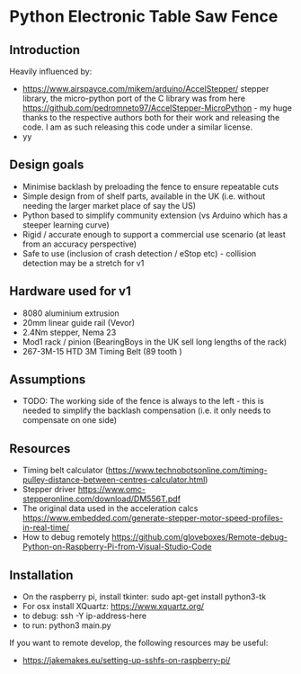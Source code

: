 # Python Electronic Table Saw Fence

## Introduction
Heavily influenced by:
* https://www.airspayce.com/mikem/arduino/AccelStepper/ stepper library, the micro-python port of the C library was from here https://github.com/pedromneto97/AccelStepper-MicroPython - my huge thanks to the respective authors both for their work and releasing the code.  I am as such releasing this code under a similar license.
* yy


## Design goals
* Minimise backlash by preloading the fence to ensure repeatable cuts
* Simple design from of shelf parts, available in the UK (i.e. without needing the larger market place of say the US)
* Python based to simplify community extension (vs Arduino which has a steeper learning curve)
* Rigid / accurate enough to support a commercial use scenario (at least from an accuracy perspective)
* Safe to use (inclusion of crash detection / eStop etc) - collision detection may be a stretch for v1

## Hardware used for v1
*   8080 aluminium extrusion
*   20mm linear guide rail (Vevor)
*   2.4Nm stepper, Nema 23
*   Mod1 rack / pinion (BearingBoys in the UK sell long lengths of the rack)
*   267-3M-15 HTD 3M Timing Belt (89 tooth
)

## Assumptions
*   TODO: The working side of the fence is always to the left - this is needed to simplify the backlash compensation (i.e. it only needs to compensate on one side)


## Resources
*   Timing belt calculator (https://www.technobotsonline.com/timing-pulley-distance-between-centres-calculator.html)
*   Stepper driver https://www.omc-stepperonline.com/download/DM556T.pdf
*   The original data used in the acceleration calcs https://www.embedded.com/generate-stepper-motor-speed-profiles-in-real-time/
*   How to debug remotely https://github.com/gloveboxes/Remote-debug-Python-on-Raspberry-Pi-from-Visual-Studio-Code


## Installation
*   On the raspberry pi, install tkinter: sudo apt-get install python3-tk
*   For osx install XQuartz: https://www.xquartz.org/
*   to debug: ssh -Y ip-address-here
*   to run: python3 main.py

If you want to remote develop, the following resources may be useful:
* https://jakemakes.eu/setting-up-sshfs-on-raspberry-pi/

